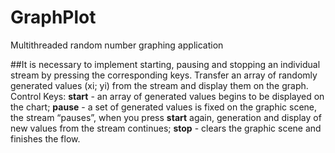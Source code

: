 # GraphPlot
Multithreaded random number graphing application

##It is necessary to implement starting, pausing and stopping an individual stream by pressing the corresponding keys. Transfer an array of randomly generated values ​​(xi; yi) from the stream and display them on the graph. Control Keys:
__start__ - an array of generated values ​​begins to be displayed on the chart;
__pause__ - a set of generated values ​​is fixed on the graphic scene, the stream “pauses”, when you press __start__ again, generation and display of new values ​​from the stream continues;
__stop__ - clears the graphic scene and finishes the flow.